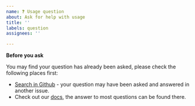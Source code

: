 ```yaml
---
name: ❓ Usage question
about: Ask for help with usage
title: ''
labels: question
assignees: ''

---
```


**Before you ask**

You may find your question has already been asked, please check the following places first:

- [Search in Github](https://github.com/search?q=repo%3Aelastic%2Feui+your%20question&type=issues) - your question may have been asked and answered in another issue.
- Check out our [docs](https://elastic.github.io/eui/#/), the answer to most questions can be found there.
